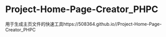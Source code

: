 # Project-Home-Page-Creator_PHPC
用于生成主页文件的快速工具https://508364.github.io//Project-Home-Page-Creator_PHPC
